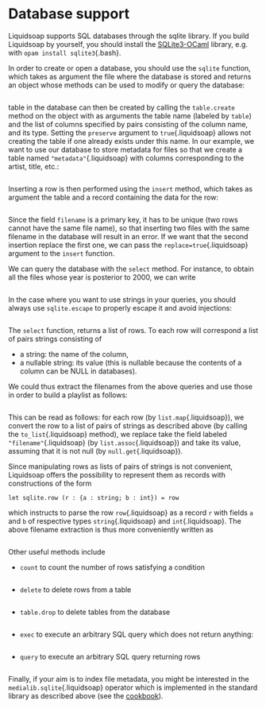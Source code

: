 # Database support

Liquidsoap supports SQL databases through the sqlite library. If you build
Liquidsoap by yourself, you should install the
[SQLite3-OCaml](https://github.com/mmottl/sqlite3-ocaml) library, e.g. with
`opam install sqlite3`{.bash}.

In order to create or open a database, you should use the `sqlite` function,
which takes as argument the file where the database is stored and returns an
object whose methods can be used to modify or query the database:

```{.liquidsoap include="sqlite.liq" from="open-begin" to="open-end"}

```

table in the database can then be created by calling the `table.create` method
on the object with as arguments the table name (labeled by `table`) and the list
of columns specified by pairs consisting of the column name, and its
type. Setting the `preserve` argument to `true`{.liquidsoap} allows not creating
the table if one already exists under this name. In our example, we want to use
our database to store metadata for files so that we create a table named
`"metadata"`{.liquidsoap} with columns corresponding to the artist, title, etc.:

```{.liquidsoap include="sqlite.liq" from="create-begin" to="create-end"}

```

Inserting a row is then performed using the `insert` method, which takes as
argument the table and a record containing the data for the row:

```{.liquidsoap include="sqlite.liq" from="insert-begin" to="insert-end"}

```

Since the field `filename` is a primary key, it has to be unique (two rows
cannot have the same file name), so that inserting two files with the same
filename in the database will result in an error. If we want that the second
insertion replace the first one, we can pass the `replace=true`{.liquidsoap}
argument to the `insert` function.

We can query the database with the `select` method. For instance, to obtain all
the files whose year is posterior to 2000, we can write

```{.liquidsoap include="sqlite.liq" from="select-begin" to="select-end"}

```

In the case where you want to use strings in your queries, you should always use
`sqlite.escape` to properly escape it and avoid injections:

```{.liquidsoap include="sqlite.liq" from="select2-begin" to="select2-end"}

```

The `select` function, returns a list of rows. To each row will correspond a
list of pairs strings consisting of

- a string: the name of the column,
- a nullable string: its value (this is nullable because the contents of a
  column can be NULL in databases).

We could thus extract the filenames from the above queries and use those in
order to build a playlist as follows:

```{.liquidsoap include="sqlite.liq" from="play-begin" to="play-end"}

```

This can be read as follows: for each row (by `list.map`{.liquidsoap}), we
convert the row to a list of pairs of strings as described above (by calling the
`to_list`{.liquidsoap} method), we replace take the field labeled
`"filename"`{.liquidsoap} (by `list.assoc`{.liquidsoap}) and take its value,
assuming that it is not null (by `null.get`{.liquidsoap}).

Since manipulating rows as lists of pairs of strings is not convenient,
Liquidsoap offers the possibility to represent them as records with
constructions of the form

```liquidsoap
let sqlite.row (r : {a : string; b : int}) = row
```

which instructs to parse the row `row`{.liquidsoap} as a record `r` with fields
`a` and `b` of respective types `string`{.liquidsoap} and
`int`{.liquidsoap}. The above filename extraction is thus more conveniently
written as

```{.liquidsoap include="sqlite.liq" from="play2-begin" to="play2-end"}

```

Other useful methods include

- `count` to count the number of rows satisfying a condition

  ```{.liquidsoap include="sqlite.liq" from="count-begin" to="count-end"}

  ```

- `delete` to delete rows from a table

  ```{.liquidsoap include="sqlite.liq" from="play-begin" to="play-end"}

  ```

- `table.drop` to delete tables from the database

  ```{.liquidsoap include="sqlite.liq" from="drop-begin" to="drop-end"}

  ```

- `exec` to execute an arbitrary SQL query which does not return anything:

  ```{.liquidsoap include="sqlite.liq" from="exec-begin" to="exec-end"}

  ```

- `query` to execute an arbitrary SQL query returning rows

  ```{.liquidsoap include="sqlite.liq" from="query-begin" to="query-end"}

  ```

Finally, if your aim is to index file metadata, you might be interested in the
`medialib.sqlite`{.liquidsoap} operator which is implemented in the standard
library as described above (see the [cookbook](cookbook.html)).
